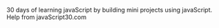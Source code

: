 30 days of learning javaScript by building mini projects using javaScript.
Help from javaScript30.com